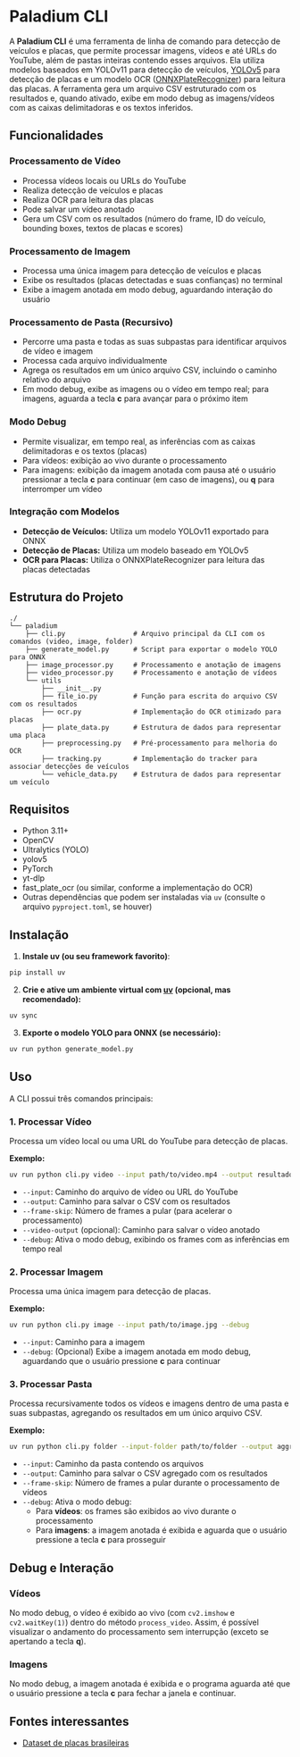 # Paladium CLI

A **Paladium CLI** é uma ferramenta de linha de comando para detecção de veículos e placas, que permite processar imagens, vídeos e até URLs do YouTube, além de pastas inteiras contendo esses arquivos. Ela utiliza modelos baseados em YOLOv11 para detecção de veículos, [YOLOv5](https://github.com/keremberke/awesome-yolov5-models) para detecção de placas e um modelo OCR ([ONNXPlateRecognizer](https://github.com/ankandrew/fast-plate-ocr)) para leitura das placas. A ferramenta gera um arquivo CSV estruturado com os resultados e, quando ativado, exibe em modo debug as imagens/vídeos com as caixas delimitadoras e os textos inferidos. 

## Funcionalidades

### Processamento de Vídeo
- Processa vídeos locais ou URLs do YouTube
- Realiza detecção de veículos e placas
- Realiza OCR para leitura das placas
- Pode salvar um vídeo anotado
- Gera um CSV com os resultados (número do frame, ID do veículo, bounding boxes, textos de placas e scores)

### Processamento de Imagem
- Processa uma única imagem para detecção de veículos e placas
- Exibe os resultados (placas detectadas e suas confianças) no terminal
- Exibe a imagem anotada em modo debug, aguardando interação do usuário

### Processamento de Pasta (Recursivo)
- Percorre uma pasta e todas as suas subpastas para identificar arquivos de vídeo e imagem
- Processa cada arquivo individualmente
- Agrega os resultados em um único arquivo CSV, incluindo o caminho relativo do arquivo
- Em modo debug, exibe as imagens ou o vídeo em tempo real; para imagens, aguarda a tecla **c** para avançar para o próximo item

### Modo Debug
- Permite visualizar, em tempo real, as inferências com as caixas delimitadoras e os textos (placas)
- Para vídeos: exibição ao vivo durante o processamento
- Para imagens: exibição da imagem anotada com pausa até o usuário pressionar a tecla **c** para continuar (em caso de imagens), ou **q** para interromper um vídeo 

### Integração com Modelos
- **Detecção de Veículos:** Utiliza um modelo YOLOv11 exportado para ONNX
- **Detecção de Placas:** Utiliza um modelo baseado em YOLOv5
- **OCR para Placas:** Utiliza o ONNXPlateRecognizer para leitura das placas detectadas

## Estrutura do Projeto

```
./
└── paladium
    ├── cli.py                 # Arquivo principal da CLI com os comandos (video, image, folder)
    ├── generate_model.py      # Script para exportar o modelo YOLO para ONNX
    ├── image_processor.py     # Processamento e anotação de imagens
    ├── video_processor.py     # Processamento e anotação de vídeos
    └── utils
        ├── __init__.py
        ├── file_io.py         # Função para escrita do arquivo CSV com os resultados
        ├── ocr.py             # Implementação do OCR otimizado para placas
        ├── plate_data.py      # Estrutura de dados para representar uma placa
        ├── preprocessing.py   # Pré-processamento para melhoria do OCR
        ├── tracking.py        # Implementação do tracker para associar detecções de veículos
        └── vehicle_data.py    # Estrutura de dados para representar um veículo
```

## Requisitos

- Python 3.11+
- OpenCV
- Ultralytics (YOLO)
- yolov5
- PyTorch
- yt-dlp
- fast_plate_ocr (ou similar, conforme a implementação do OCR)
- Outras dependências que podem ser instaladas via `uv` (consulte o arquivo `pyproject.toml`, se houver)


## Instalação

1. **Instale uv (ou seu framework favorito)**:
```bash
pip install uv
```

2. **Crie e ative um ambiente virtual com [uv](https://docs.astral.sh/uv/) (opcional, mas recomendado):**

```bash
uv sync
```

3. **Exporte o modelo YOLO para ONNX (se necessário):**

```bash
uv run python generate_model.py
```

## Uso

A CLI possui três comandos principais:

### 1. Processar Vídeo

Processa um vídeo local ou uma URL do YouTube para detecção de placas.

**Exemplo:**

```bash
uv run python cli.py video --input path/to/video.mp4 --output resultados.csv --frame-skip 2 --debug
```

- `--input`: Caminho do arquivo de vídeo ou URL do YouTube
- `--output`: Caminho para salvar o CSV com os resultados
- `--frame-skip`: Número de frames a pular (para acelerar o processamento)
- `--video-output` (opcional): Caminho para salvar o vídeo anotado
- `--debug`: Ativa o modo debug, exibindo os frames com as inferências em tempo real

### 2. Processar Imagem

Processa uma única imagem para detecção de placas.

**Exemplo:**

```bash
uv run python cli.py image --input path/to/image.jpg --debug
```

- `--input`: Caminho para a imagem
- `--debug`: (Opcional) Exibe a imagem anotada em modo debug, aguardando que o usuário pressione **c** para continuar

### 3. Processar Pasta

Processa recursivamente todos os vídeos e imagens dentro de uma pasta e suas subpastas, agregando os resultados em um único arquivo CSV.

**Exemplo:**

```bash
uv run python cli.py folder --input-folder path/to/folder --output aggregated_results.csv --frame-skip 2 --debug
```

- `--input`: Caminho da pasta contendo os arquivos
- `--output`: Caminho para salvar o CSV agregado com os resultados
- `--frame-skip`: Número de frames a pular durante o processamento de vídeos
- `--debug`: Ativa o modo debug:
  - Para **vídeos**: os frames são exibidos ao vivo durante o processamento
  - Para **imagens**: a imagem anotada é exibida e aguarda que o usuário pressione a tecla **c** para prosseguir

## Debug e Interação

### Vídeos
No modo debug, o vídeo é exibido ao vivo (com `cv2.imshow` e `cv2.waitKey(1)`) dentro do método `process_video`. Assim, é possível visualizar o andamento do processamento sem interrupção (exceto se apertando a tecla **q**).

### Imagens
No modo debug, a imagem anotada é exibida e o programa aguarda até que o usuário pressione a tecla **c** para fechar a janela e continuar.

## Fontes interessantes

- [Dataset de placas brasileiras](https://github.com/raysonlaroca/ufpr-alpr-dataset?tab=readme-ov-file)